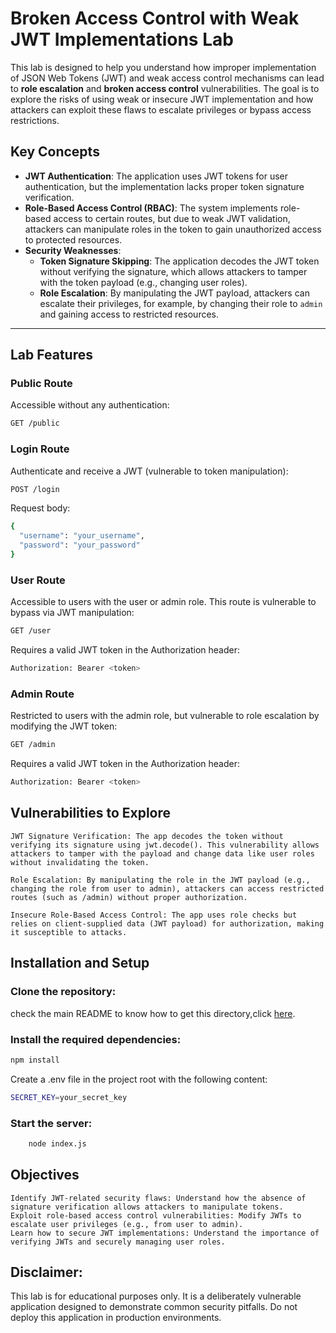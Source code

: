 # Broken Access Control with Weak JWT Implementations Lab

This lab is designed to help you understand how improper implementation of JSON Web Tokens (JWT) and weak access control mechanisms can lead to **role escalation** and **broken access control** vulnerabilities. The goal is to explore the risks of using weak or insecure JWT implementation and how attackers can exploit these flaws to escalate privileges or bypass access restrictions.

## Key Concepts

- **JWT Authentication**: The application uses JWT tokens for user authentication, but the implementation lacks proper token signature verification.
- **Role-Based Access Control (RBAC)**: The system implements role-based access to certain routes, but due to weak JWT validation, attackers can manipulate roles in the token to gain unauthorized access to protected resources.
- **Security Weaknesses**:
  - **Token Signature Skipping**: The application decodes the JWT token without verifying the signature, which allows attackers to tamper with the token payload (e.g., changing user roles).
  - **Role Escalation**: By manipulating the JWT payload, attackers can escalate their privileges, for example, by changing their role to `admin` and gaining access to restricted resources.

---

## Lab Features

### Public Route
Accessible without any authentication:
```bash
GET /public
```

### Login Route

Authenticate and receive a JWT (vulnerable to token manipulation):

```bash
POST /login
```

Request body:
```bash
{
  "username": "your_username",
  "password": "your_password"
}
```

### User Route

Accessible to users with the user or admin role. This route is vulnerable to bypass via JWT manipulation:

```bash
GET /user
```

Requires a valid JWT token in the Authorization header:

```bash
Authorization: Bearer <token>
```

### Admin Route

Restricted to users with the admin role, but vulnerable to role escalation by modifying the JWT token:

```bash
GET /admin
```

Requires a valid JWT token in the Authorization header:

```bash
Authorization: Bearer <token>
```

## Vulnerabilities to Explore

    JWT Signature Verification: The app decodes the token without verifying its signature using jwt.decode(). This vulnerability allows attackers to tamper with the payload and change data like user roles without invalidating the token.

    Role Escalation: By manipulating the role in the JWT payload (e.g., changing the role from user to admin), attackers can access restricted routes (such as /admin) without proper authorization.

    Insecure Role-Based Access Control: The app uses role checks but relies on client-supplied data (JWT payload) for authorization, making it susceptible to attacks.

## Installation and Setup

### Clone the repository:

check the main README to know how to get this directory,click [here](https://github.com/Tharbouch/Toward-Secure-Code/blob/main/README.md).

### Install the required dependencies:

```bash
npm install
```

Create a .env file in the project root with the following content:

```bash
SECRET_KEY=your_secret_key
```

### Start the server:

```bash
    node index.js
```

## Objectives

    Identify JWT-related security flaws: Understand how the absence of signature verification allows attackers to manipulate tokens.
    Exploit role-based access control vulnerabilities: Modify JWTs to escalate user privileges (e.g., from user to admin).
    Learn how to secure JWT implementations: Understand the importance of verifying JWTs and securely managing user roles.

## Disclaimer: 

This lab is for educational purposes only. It is a deliberately vulnerable application designed to demonstrate common security pitfalls. Do not deploy this application in production environments.
